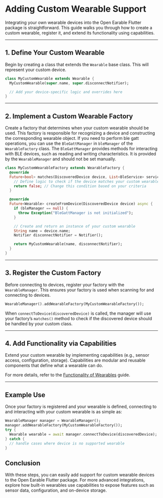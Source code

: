 # Adding Custom Wearable Support

Integrating your own wearable devices into the Open Earable Flutter package is straightforward. This guide walks you through how to create a custom wearable, register it, and extend its functionality using capabilities.

---

## 1. Define Your Custom Wearable

Begin by creating a class that extends the `Wearable` base class. This will represent your custom device.

```dart
class MyCustomWearable extends Wearable {
  MyCustomWearable(super.name, super.disconnectNotifier);

  // Add your device-specific logic and overrides here
}
```

---

## 2. Implement a Custom Wearable Factory

Create a factory that determines when your custom wearable should be used. This factory is responsible for recognizing a device and constructing the corresponding wearable object. If you need to perform ble gatt operations, you can use the `BleGattManager` in `bleManager` of the `WearableFactory` class. The `BleGattManager` provides methods for interacting with BLE devices, such as reading and writing characteristics. It is provided by the `WearableManager` and should not be set manually.

```dart
class MyCustomWearableFactory extends WearableFactory {
  @override
  Future<bool> matches(DiscoveredDevice device, List<BleService> services) async {
    // Define logic to check if the device matches your custom wearable
    return false; // Change this condition based on your criteria
  }

  @override
  Future<Wearable> createFromDevice(DiscoveredDevice device) async {
    if (bleManager == null) {
      throw Exception("BleGattManager is not initialized");
    }

    // Create and return an instance of your custom wearable
    String name = device.name;
    Notifier disconnectNotifier = Notifier();

    return MyCustomWearable(name, disconnectNotifier);
  }
}
```

---

## 3. Register the Custom Factory

Before connecting to devices, register your factory with the `WearableManager`. This ensures your factory is used when scanning for and connecting to devices.

```dart
WearableManager().addWearableFactory(MyCustomWearableFactory());
```

When `connectToDevice(discoveredDevice)` is called, the manager will use your factory’s `matches()` method to check if the discovered device should be handled by your custom class.

---

## 4. Add Functionality via Capabilities

Extend your custom wearable by implementing capabilities (e.g., sensor access, configuration, storage). Capabilities are modular and reusable components that define what a wearable can do.

For more details, refer to the [Functionality of Wearables](CAPABILITIES.md) guide.

---

## Example Use

Once your factory is registered and your wearable is defined, connecting to and interacting with your custom wearable is as simple as:

```dart
WearableManager manager = WearableManager();
manager.addWearableFactory(MyCustomWearableFactory());
try {
  Wearable wearable = await manager.connectToDevice(discoveredDevice);
} catch {
  // handle cases where device is no supported wearable
}
```

## Conclusion

With these steps, you can easily add support for custom wearable devices to the Open Earable Flutter package. For more advanced integrations, explore how built-in wearables use capabilities to expose features such as sensor data, configuration, and on-device storage.
